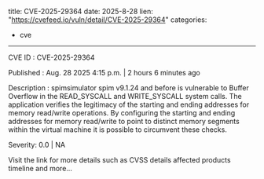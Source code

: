 
title: CVE-2025-29364
date: 2025-8-28
lien: "https://cvefeed.io/vuln/detail/CVE-2025-29364"
categories:
  - cve
---

CVE ID : CVE-2025-29364

Published :  Aug. 28
2025
4:15 p.m. | 2 hours
6 minutes ago

Description : spimsimulator spim v9.1.24 and before is vulnerable to Buffer Overflow in the READ_SYSCALL and WRITE_SYSCALL system calls. The application verifies the legitimacy of the starting and ending addresses for memory read/write operations. By configuring the starting and ending addresses for memory read/write to point to distinct memory segments within the virtual machine
it is possible to circumvent these checks.

Severity: 0.0 | NA

Visit the link for more details
such as CVSS details
affected products
timeline
and more...
